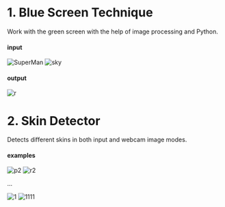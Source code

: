 # 1. Blue Screen Technique
Work with the green screen with the help of image processing and Python.

#### input
![SuperMan](https://user-images.githubusercontent.com/79134287/148025084-b98f901e-e399-4203-9199-caff92ffe2a2.jpg)
![sky](https://user-images.githubusercontent.com/79134287/148025115-f8a6e085-6937-4cd3-99ca-8c916dda6904.jpg)

#### output
![r](https://user-images.githubusercontent.com/79134287/148025137-82430309-031f-4aee-b051-d69950660b93.jpg)

# 2. Skin Detector
Detects different skins in both input and webcam image modes.

#### examples
![p2](https://user-images.githubusercontent.com/79134287/148025323-40ae510f-c4bc-4a76-961d-439b21a7f919.jpg)
![r2](https://user-images.githubusercontent.com/79134287/148025339-cde58f6e-6951-48c4-bd63-309755b6c449.jpg)

...

![1](https://user-images.githubusercontent.com/79134287/148025401-61cf2fc0-63e2-4e7a-9627-c20e991437de.jpg)
![1111](https://user-images.githubusercontent.com/79134287/148025424-4dfb053c-f6a8-4f88-a9a9-db2b2e0078d8.jpg)

